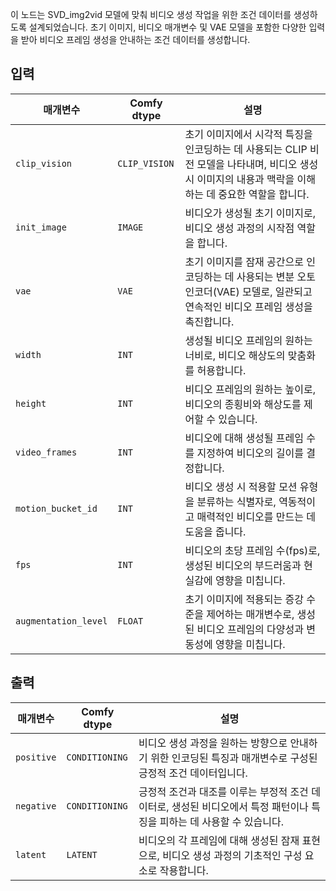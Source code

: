 
이 노드는 SVD_img2vid 모델에 맞춰 비디오 생성 작업을 위한 조건 데이터를 생성하도록 설계되었습니다. 초기 이미지, 비디오 매개변수 및 VAE 모델을 포함한 다양한 입력을 받아 비디오 프레임 생성을 안내하는 조건 데이터를 생성합니다.

## 입력

| 매개변수             | Comfy dtype        | 설명 |
|----------------------|--------------------|-------------|
| `clip_vision`         | `CLIP_VISION`      | 초기 이미지에서 시각적 특징을 인코딩하는 데 사용되는 CLIP 비전 모델을 나타내며, 비디오 생성 시 이미지의 내용과 맥락을 이해하는 데 중요한 역할을 합니다. |
| `init_image`          | `IMAGE`            | 비디오가 생성될 초기 이미지로, 비디오 생성 과정의 시작점 역할을 합니다. |
| `vae`                 | `VAE`              | 초기 이미지를 잠재 공간으로 인코딩하는 데 사용되는 변분 오토인코더(VAE) 모델로, 일관되고 연속적인 비디오 프레임 생성을 촉진합니다. |
| `width`               | `INT`              | 생성될 비디오 프레임의 원하는 너비로, 비디오 해상도의 맞춤화를 허용합니다. |
| `height`              | `INT`              | 비디오 프레임의 원하는 높이로, 비디오의 종횡비와 해상도를 제어할 수 있습니다. |
| `video_frames`        | `INT`              | 비디오에 대해 생성될 프레임 수를 지정하여 비디오의 길이를 결정합니다. |
| `motion_bucket_id`    | `INT`              | 비디오 생성 시 적용할 모션 유형을 분류하는 식별자로, 역동적이고 매력적인 비디오를 만드는 데 도움을 줍니다. |
| `fps`                 | `INT`              | 비디오의 초당 프레임 수(fps)로, 생성된 비디오의 부드러움과 현실감에 영향을 미칩니다. |
| `augmentation_level`  | `FLOAT`            | 초기 이미지에 적용되는 증강 수준을 제어하는 매개변수로, 생성된 비디오 프레임의 다양성과 변동성에 영향을 미칩니다. |

## 출력

| 매개변수     | Comfy dtype        | 설명 |
|---------------|--------------------|-------------|
| `positive`    | `CONDITIONING`     | 비디오 생성 과정을 원하는 방향으로 안내하기 위한 인코딩된 특징과 매개변수로 구성된 긍정적 조건 데이터입니다. |
| `negative`    | `CONDITIONING`     | 긍정적 조건과 대조를 이루는 부정적 조건 데이터로, 생성된 비디오에서 특정 패턴이나 특징을 피하는 데 사용할 수 있습니다. |
| `latent`      | `LATENT`           | 비디오의 각 프레임에 대해 생성된 잠재 표현으로, 비디오 생성 과정의 기초적인 구성 요소로 작용합니다. |
